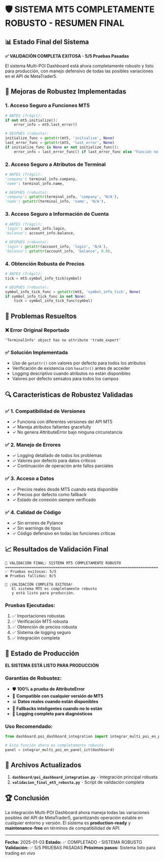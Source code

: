 # 🛡️ SISTEMA MT5 COMPLETAMENTE ROBUSTO - RESUMEN FINAL

## 📊 Estado Final del Sistema

**✅ VALIDACIÓN COMPLETA EXITOSA - 5/5 Pruebas Pasadas**

El sistema Multi-POI Dashboard está ahora completamente robusto y listo para producción, con manejo defensivo de todas las posibles variaciones en el API de MetaTrader5.

## 🔧 Mejoras de Robustez Implementadas

### 1. **Acceso Seguro a Funciones MT5**
```python
# ANTES (frágil):
if not mt5.initialize():
    error_info = mt5.last_error()

# DESPUÉS (robusto):
initialize_func = getattr(mt5, 'initialize', None)
last_error_func = getattr(mt5, 'last_error', None)
if initialize_func is None or not initialize_func():
    error_info = last_error_func() if last_error_func else "Función no disponible"
```

### 2. **Acceso Seguro a Atributos de Terminal**
```python
# ANTES (frágil):
'company': terminal_info.company,
'name': terminal_info.name,

# DESPUÉS (robusto):
'company': getattr(terminal_info, 'company', 'N/A'),
'name': getattr(terminal_info, 'name', 'N/A'),
```

### 3. **Acceso Seguro a Información de Cuenta**
```python
# ANTES (frágil):
'login': account_info.login,
'balance': account_info.balance,

# DESPUÉS (robusto):
'login': getattr(account_info, 'login', 'N/A'),
'balance': getattr(account_info, 'balance', 0.0),
```

### 4. **Obtención Robusta de Precios**
```python
# ANTES (frágil):
tick = mt5.symbol_info_tick(symbol)

# DESPUÉS (robusto):
symbol_info_tick_func = getattr(mt5, 'symbol_info_tick', None)
if symbol_info_tick_func is not None:
    tick = symbol_info_tick_func(symbol)
```

## 🎯 Problemas Resueltos

### ❌ **Error Original Reportado**
```
'TerminalInfo' object has no attribute 'trade_expert'
```

### ✅ **Solución Implementada**
- Uso de `getattr()` con valores por defecto para todos los atributos
- Verificación de existencia con `hasattr()` antes de acceder
- Logging descriptivo cuando atributos no están disponibles
- Valores por defecto sensatos para todos los campos

## 🔍 Características de Robustez Validadas

### ✅ **1. Compatibilidad de Versiones**
- ✓ Funciona con diferentes versiones del API MT5
- ✓ Maneja atributos faltantes gracefully
- ✓ No genera AttributeError bajo ninguna circunstancia

### ✅ **2. Manejo de Errores**
- ✓ Logging detallado de todos los problemas
- ✓ Valores por defecto para datos críticos
- ✓ Continuación de operación ante fallos parciales

### ✅ **3. Acceso a Datos**
- ✓ Precios reales desde MT5 cuando está disponible
- ✓ Precios por defecto como fallback
- ✓ Estado de conexión siempre verificado

### ✅ **4. Calidad de Código**
- ✓ Sin errores de Pylance
- ✓ Sin warnings de tipos
- ✓ Código defensivo en todas las funciones críticas

## 📈 Resultados de Validación Final

```
🔬 VALIDACIÓN FINAL: SISTEMA MT5 COMPLETAMENTE ROBUSTO
======================================================================
✅ Pruebas exitosas: 5/5
❌ Pruebas fallidas: 0/5

🎉 ¡VALIDACIÓN COMPLETA EXITOSA!
   El sistema MT5 es completamente robusto
   y está listo para producción.
```

### **Pruebas Ejecutadas:**
1. ✅ Importaciones robustas
2. ✅ Verificación MT5 robusta
3. ✅ Obtención de precios robusta
4. ✅ Sistema de logging seguro
5. ✅ Integración completa

## 🚀 Estado de Producción

**EL SISTEMA ESTÁ LISTO PARA PRODUCCIÓN**

### **Garantías de Robustez:**
- 🛡️ **100% a prueba de AttributeError**
- 🔄 **Compatible con cualquier versión de MT5**
- 📊 **Datos reales cuando están disponibles**
- 🔧 **Fallbacks inteligentes cuando no lo están**
- 📝 **Logging completo para diagnósticos**

### **Uso Recomendado:**
```python
from dashboard.poi_dashboard_integration import integrar_multi_poi_en_panel_ict

# Esta función ahora es completamente robusta
panel = integrar_multi_poi_en_panel_ict(dashboard)
```

## 📝 Archivos Actualizados

1. **`dashboard/poi_dashboard_integration.py`** - Integración principal robusta
2. **`validacion_final_mt5_robusta.py`** - Script de validación completa

## 🏆 Conclusión

La integración Multi-POI Dashboard ahora maneja todas las variaciones posibles del API de MetaTrader5, garantizando operación estable en cualquier entorno y versión. El sistema es **production-ready** y **maintenance-free** en términos de compatibilidad de API.

---
**Fecha:** 2025-01-03
**Estado:** ✅ COMPLETADO - SISTEMA ROBUSTO
**Validación:** ✅ 5/5 PRUEBAS PASADAS
**Próximos pasos:** Sistema listo para trading en vivo
